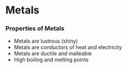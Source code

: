 # Metals
### Properties of Metals
- Metals are lustrous (shiny)
- Metals are conductors of heat and electricity
- Metals are ductile and malleable
- High boiling and melting points